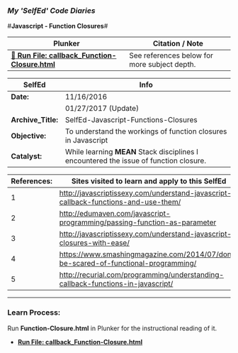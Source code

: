 ### **_My 'SelfEd' Code Diaries_**
#**Javascript - Function Closures**#

Plunker | Citation / Note
----------------------------------------------------------------------------------------------------|-------------------------------------
[**:small_blue_diamond: Run File: callback_Function-Closure.html**](https://plnkr.co/edit/vaAyx2nm6eVaW3rhJUy5?p=preview) | See references below for more subject depth.

**SelfEd**          |  **Info** 
------------------- | ------------------------------------------------------------------------
**Date:**           | 11/16/2016 
                    | 01/27/2017 (Update)
**Archive_Title:**  | SelfEd-Javascript-Functions-Closures
**Objective:**      | To understand the workings of function closures in Javascript
**Catalyst:**       | While learning **MEAN** Stack disciplines I encountered the issue of function closure. 


**References:**       | **Sites visited to learn and apply to this SelfEd**
----------------------|-----------------------
1                     | http://javascriptissexy.com/understand-javascript-callback-functions-and-use-them/
2                     | http://edumaven.com/javascript-programming/passing-function-as-parameter
3                     | http://javascriptissexy.com/understand-javascript-closures-with-ease/
4                     | https://www.smashingmagazine.com/2014/07/dont-be-scared-of-functional-programming/
5                     | http://recurial.com/programming/understanding-callback-functions-in-javascript/

****
### **Learn Process:**

Run  **Function-Closure.html** in Plunker for the instructional reading of it.    
- **[Run File: callback_Function-Closure.html](https://plnkr.co/edit/vaAyx2nm6eVaW3rhJUy5?p=preview)**
